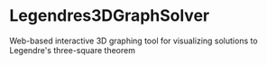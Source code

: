# Legendres3DGraphSolver
Web-based interactive 3D graphing tool for visualizing solutions to Legendre's three-square theorem
